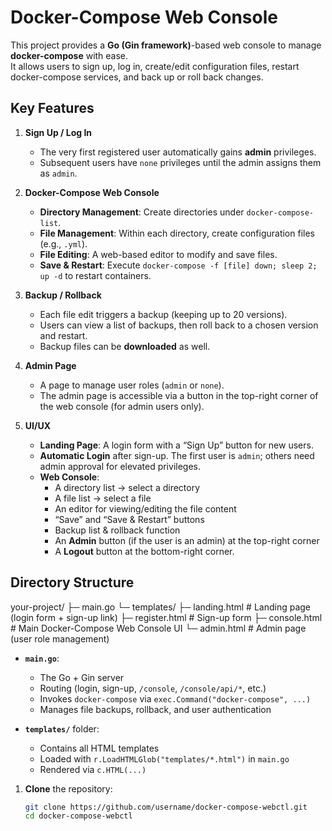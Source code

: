 # Docker-Compose Web Console

This project provides a **Go (Gin framework)**-based web console to manage **docker-compose** with ease.  
It allows users to sign up, log in, create/edit configuration files, restart docker-compose services, and back up or roll back changes.

## Key Features

1. **Sign Up / Log In**  
   - The very first registered user automatically gains **admin** privileges.  
   - Subsequent users have `none` privileges until the admin assigns them as `admin`.

2. **Docker-Compose Web Console**  
   - **Directory Management**: Create directories under `docker-compose-list`.  
   - **File Management**: Within each directory, create configuration files (e.g., `.yml`).  
   - **File Editing**: A web-based editor to modify and save files.  
   - **Save & Restart**: Execute `docker-compose -f [file] down; sleep 2; up -d` to restart containers.

3. **Backup / Rollback**  
   - Each file edit triggers a backup (keeping up to 20 versions).  
   - Users can view a list of backups, then roll back to a chosen version and restart.  
   - Backup files can be **downloaded** as well.

4. **Admin Page**  
   - A page to manage user roles (`admin` or `none`).  
   - The admin page is accessible via a button in the top-right corner of the web console (for admin users only).

5. **UI/UX**  
   - **Landing Page**: A login form with a “Sign Up” button for new users.  
   - **Automatic Login** after sign-up. The first user is `admin`; others need admin approval for elevated privileges.  
   - **Web Console**:  
     - A directory list → select a directory  
     - A file list → select a file  
     - An editor for viewing/editing the file content  
     - “Save” and “Save & Restart” buttons  
     - Backup list & rollback function  
     - An **Admin** button (if the user is an admin) at the top-right corner  
     - A **Logout** button at the bottom-right corner.

## Directory Structure
your-project/ 
├─ main.go
└─ templates/
├─ landing.html # Landing page (login form + sign-up link)
├─ register.html # Sign-up form
├─ console.html # Main Docker-Compose Web Console UI
└─ admin.html # Admin page (user role management)


- **`main.go`**:  
  - The Go + Gin server  
  - Routing (login, sign-up, `/console`, `/console/api/*`, etc.)  
  - Invokes `docker-compose` via `exec.Command("docker-compose", ...)`  
  - Manages file backups, rollback, and user authentication

- **`templates/`** folder:  
  - Contains all HTML templates  
  - Loaded with `r.LoadHTMLGlob("templates/*.html")` in `main.go`  
  - Rendered via `c.HTML(...)`

1. **Clone** the repository:
   ```bash
   git clone https://github.com/username/docker-compose-webctl.git
   cd docker-compose-webctl
